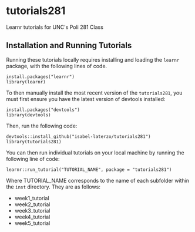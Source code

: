 # tutorials281
Learnr tutorials for UNC's Poli 281 Class

## Installation and Running Tutorials
Running these tutorials locally requires installing and loading the `learnr` package, with the following lines of code.

```{r}
install.packages("learnr")
library(learnr)
```

To then manually install the most recent version of the `tutorials281`, you must first ensure you have the latest version of devtools installed:

```{r}
install.packages("devtools")
library(devtools)
```
Then, run the following code:

```{r}
devtools::install_github("isabel-laterzo/tutorials281")
library(tutorials281)
```
You can then run individual tutorials on your local machine by running the following line of code:

```{r}
learnr::run_tutorial("TUTORIAL_NAME", package = "tutorials281")
```
Where TUTORIAL_NAME corresponds to the name of each subfolder within the `inst` directory. They are as follows:

* week1_tutorial
* week2_tutorial
* week3_tutorial
* week4_tutorial
* week5_tutorial
